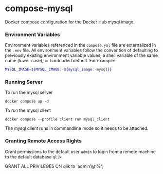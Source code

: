 # compose-mysql

Docker compose configuration for the Docker Hub mysql image.

### Environment Variables

Environment variables referenced in the `compose.yml` file are externalized in the `.env` file.
All environment variables follow the convention of defaulting to previously existing environment
variable values, a shell variable of the same name (lower case), or hardcoded default.  For example:

````bash
MYSQL_IMAGE=${MYSQL_IMAGE:-${mysql_image:-mysql}}
````

### Running Server

To run the mysql server

    docker compose up -d

To run the mysql client

    docker compose --profile client run mysql_client

The mysql client runs in commandline mode so it needs to be attached.

### Granting Remote Access Rights

Grant permissions to the default user `admin` to login from a remote machine to the default database `qlik`.

 GRANT ALL PRIVILEGES ON qlik to 'admin'@'%';
 
